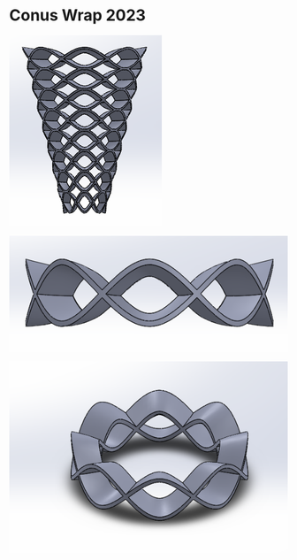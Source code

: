 # Conus Wrap 2023

![Alt text](https://raw.githubusercontent.com/vovingyd/CAD/main/Conus%20Wrap%202023/Conus%20Wrap%204.PNG "a title")


![Alt text](https://raw.githubusercontent.com/vovingyd/CAD/main/Conus%20Wrap%202023/Conus%20Wrap%201.PNG "a title")


![Alt text](https://raw.githubusercontent.com/vovingyd/CAD/main/Conus%20Wrap%202023/Conus%20Wrap%203.PNG "a title")

